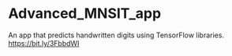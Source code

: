 # Advanced_MNSIT_app
An app that predicts handwritten digits using TensorFlow libraries.
https://bit.ly/3FbbdWI
